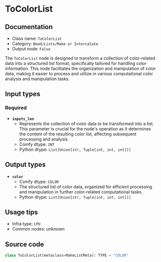 # ToColorList
## Documentation
- Class name: `ToColorList`
- Category: `Bmad/Lists/Make or Intercalate`
- Output node: `False`

The `ToColorList` node is designed to transform a collection of color-related data into a structured list format, specifically tailored for handling color information. This node facilitates the organization and manipulation of color data, making it easier to process and utilize in various computational color analysis and manipulation tasks.
## Input types
### Required
- **`inputs_len`**
    - Represents the collection of color data to be transformed into a list. This parameter is crucial for the node's operation as it determines the content of the resulting color list, affecting subsequent processing and analysis.
    - Comfy dtype: `INT`
    - Python dtype: `List[Union[str, Tuple[int, int, int]]]`
## Output types
- **`color`**
    - Comfy dtype: `COLOR`
    - The structured list of color data, organized for efficient processing and manipulation in further color-related computational tasks.
    - Python dtype: `List[Union[str, Tuple[int, int, int]]]`
## Usage tips
- Infra type: `CPU`
- Common nodes: unknown


## Source code
```python
class ToColorList(metaclass=MakeListMeta): TYPE = "COLOR"

```
